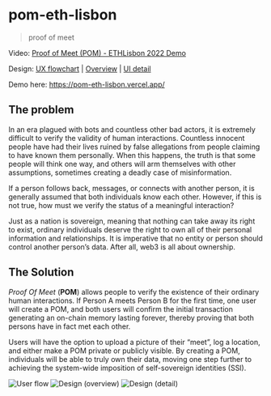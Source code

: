 # pom-eth-lisbon

> proof of meet

Video: [Proof of Meet (POM) - ETHLisbon 2022 Demo](https://www.youtube.com/watch?v=iiVoe7I9BJw)

Design: [UX flowchart](https://whimsical.com/pom-flow-3G2mov7m4Aq7z2RZ1bVzwY) | [Overview](https://user-images.githubusercontent.com/2742107/200131255-b758de3d-c257-4193-982a-8fba96c5d2ac.png) | [UI detail](https://user-images.githubusercontent.com/2742107/200131256-93905816-4781-45f3-a9f8-a710afd0f363.png)

Demo here: https://pom-eth-lisbon.vercel.app/

## The problem

In an era plagued with bots and countless other bad actors, it is extremely difficult to verify the validity of human interactions. Countless innocent people have had their lives ruined by false allegations from people claiming to have known them personally. When this happens, the truth is that some people will think one way, and others will arm themselves with other assumptions, sometimes creating a deadly case of misinformation.

If a person follows back, messages, or connects with another person, it is generally assumed that both individuals know each other. However, if this is not true, how must we verify the status of a meaningful interaction?

Just as a nation is sovereign, meaning that nothing can take away its right to exist, ordinary individuals deserve the right to own all of their personal information and relationships. It is imperative that no entity or person should control another person’s data. After all, web3 is all about ownership.

## The Solution

*Proof Of Meet* (**POM**) allows people to verify the existence of their ordinary human interactions. If Person A meets Person B for the first time, one user will create a POM, and both users will confirm the initial transaction generating an on-chain memory lasting forever, thereby proving that both persons have in fact met each other.

Users will have the option to upload a picture of their “meet”, log a location, and either make a POM private or publicly visible. By creating a POM, individuals will be able to truly own their data, moving one step further to achieving the system-wide imposition of self-sovereign identities (SSI).

![User flow](https://user-images.githubusercontent.com/2742107/200131698-c7025bef-5a79-449e-9ab5-43b2a6e72b67.png)
![Design (overview)](https://user-images.githubusercontent.com/2742107/200131255-b758de3d-c257-4193-982a-8fba96c5d2ac.png)
![Design (detail)](https://user-images.githubusercontent.com/2742107/200131256-93905816-4781-45f3-a9f8-a710afd0f363.png)
